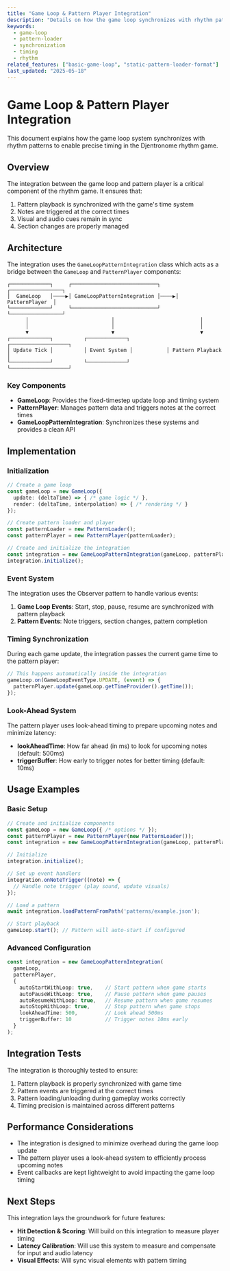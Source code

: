 ```yaml
---
title: "Game Loop & Pattern Player Integration"
description: "Details on how the game loop synchronizes with rhythm patterns for precise timing"
keywords:
  - game-loop
  - pattern-loader
  - synchronization
  - timing
  - rhythm
related_features: ["basic-game-loop", "static-pattern-loader-format"]
last_updated: "2025-05-18"
---
```


# Game Loop & Pattern Player Integration

This document explains how the game loop system synchronizes with rhythm patterns to enable precise timing in the Djentronome rhythm game.

## Overview

The integration between the game loop and pattern player is a critical component of the rhythm game. It ensures that:

1. Pattern playback is synchronized with the game's time system
2. Notes are triggered at the correct times
3. Visual and audio cues remain in sync
4. Section changes are properly managed

## Architecture

The integration uses the `GameLoopPatternIntegration` class which acts as a bridge between the `GameLoop` and `PatternPlayer` components:

```
┌─────────────┐     ┌────────────────────────────┐     ┌─────────────────┐
│  GameLoop   │────▶│ GameLoopPatternIntegration │────▶│  PatternPlayer  │
└─────────────┘     └────────────────────────────┘     └─────────────────┘
      │                           │                            │
      │                           │                            │
      ▼                           ▼                            ▼
┌─────────────┐          ┌─────────────┐            ┌───────────────────┐
│ Update Tick │          │ Event System │           │ Pattern Playback  │
└─────────────┘          └─────────────┘            └───────────────────┘
```

### Key Components

- **GameLoop**: Provides the fixed-timestep update loop and timing system
- **PatternPlayer**: Manages pattern data and triggers notes at the correct times
- **GameLoopPatternIntegration**: Synchronizes these systems and provides a clean API

## Implementation

### Initialization

```typescript
// Create a game loop
const gameLoop = new GameLoop({
  update: (deltaTime) => { /* game logic */ },
  render: (deltaTime, interpolation) => { /* rendering */ }
});

// Create pattern loader and player
const patternLoader = new PatternLoader();
const patternPlayer = new PatternPlayer(patternLoader);

// Create and initialize the integration
const integration = new GameLoopPatternIntegration(gameLoop, patternPlayer);
integration.initialize();
```

### Event System

The integration uses the Observer pattern to handle various events:

1. **Game Loop Events**: Start, stop, pause, resume are synchronized with pattern playback
2. **Pattern Events**: Note triggers, section changes, pattern completion

### Timing Synchronization

During each game update, the integration passes the current game time to the pattern player:

```typescript
// This happens automatically inside the integration
gameLoop.on(GameLoopEventType.UPDATE, (event) => {
  patternPlayer.update(gameLoop.getTimeProvider().getTime());
});
```

### Look-Ahead System

The pattern player uses look-ahead timing to prepare upcoming notes and minimize latency:

- **lookAheadTime**: How far ahead (in ms) to look for upcoming notes (default: 500ms)
- **triggerBuffer**: How early to trigger notes for better timing (default: 10ms)

## Usage Examples

### Basic Setup

```typescript
// Create and initialize components
const gameLoop = new GameLoop({ /* options */ });
const patternPlayer = new PatternPlayer(new PatternLoader());
const integration = new GameLoopPatternIntegration(gameLoop, patternPlayer);

// Initialize
integration.initialize();

// Set up event handlers
integration.onNoteTrigger((note) => {
  // Handle note trigger (play sound, update visuals)
});

// Load a pattern
await integration.loadPatternFromPath('patterns/example.json');

// Start playback
gameLoop.start(); // Pattern will auto-start if configured
```

### Advanced Configuration

```typescript
const integration = new GameLoopPatternIntegration(
  gameLoop, 
  patternPlayer,
  {
    autoStartWithLoop: true,    // Start pattern when game starts
    autoPauseWithLoop: true,    // Pause pattern when game pauses
    autoResumeWithLoop: true,   // Resume pattern when game resumes
    autoStopWithLoop: true,     // Stop pattern when game stops
    lookAheadTime: 500,         // Look ahead 500ms
    triggerBuffer: 10           // Trigger notes 10ms early
  }
);
```

## Integration Tests

The integration is thoroughly tested to ensure:

1. Pattern playback is properly synchronized with game time
2. Pattern events are triggered at the correct times
3. Pattern loading/unloading during gameplay works correctly
4. Timing precision is maintained across different patterns

## Performance Considerations

- The integration is designed to minimize overhead during the game loop update
- The pattern player uses a look-ahead system to efficiently process upcoming notes
- Event callbacks are kept lightweight to avoid impacting the game loop timing

## Next Steps

This integration lays the groundwork for future features:

- **Hit Detection & Scoring**: Will build on this integration to measure player timing
- **Latency Calibration**: Will use this system to measure and compensate for input and audio latency
- **Visual Effects**: Will sync visual elements with pattern timing 